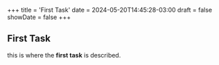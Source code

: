 +++
title = 'First Task'
date = 2024-05-20T14:45:28-03:00
draft = false
showDate = false
+++

## First Task

this is where the **first task** is described.
